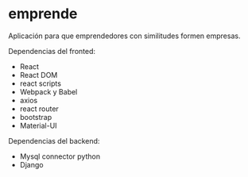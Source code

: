 # emprende
Aplicación para que emprendedores con similitudes formen empresas. 

Dependencias del fronted:
- React
- React DOM
- react scripts
- Webpack y Babel
- axios
- react router
- bootstrap
- Material-UI

Dependencias del backend:
- Mysql connector python
- Django
